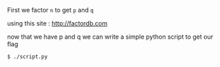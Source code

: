  First we factor `n` to get `p` and `q` 
 
using this site : http://factordb.com

now that we have p and q we can write a simple python script to get our flag
```console
$ ./script.py
```

